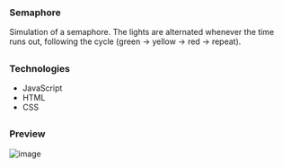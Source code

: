 ### Semaphore

Simulation of a semaphore. The lights are alternated whenever the time runs out, following the cycle (green -> yellow -> red -> repeat).

##

### Technologies
- JavaScript
- HTML
- CSS

##

### Preview

![image](https://github.com/LucasGPrudente/javascript_mini_projects/assets/165199182/0f7b5daf-5b0e-4c33-beb5-c2d3fdef2ddc)
